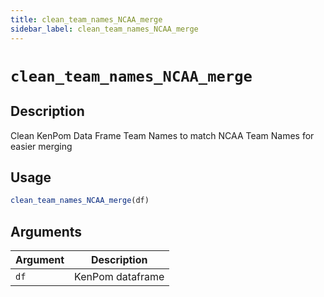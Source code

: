 ```yaml
---
title: clean_team_names_NCAA_merge
sidebar_label: clean_team_names_NCAA_merge
---
```

# `clean_team_names_NCAA_merge`

## Description

Clean KenPom Data Frame Team Names to match NCAA Team Names for easier merging

## Usage

```r
clean_team_names_NCAA_merge(df)
```


## Arguments

Argument      |Description
------------- |----------------
`df`     |     KenPom dataframe


